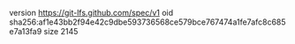 version https://git-lfs.github.com/spec/v1
oid sha256:af1e43bb2f94e42c9dbe593736568ce579bce767474a1fe7afc8c685e7a13fa9
size 2145
